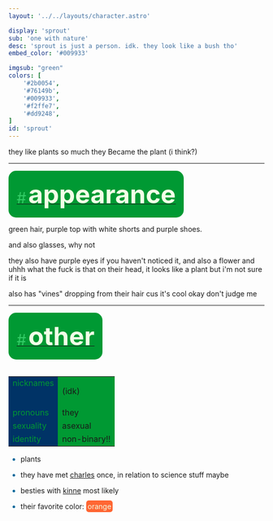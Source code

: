 ```yaml
---
layout: '../../layouts/character.astro'

display: 'sprout'
sub: 'one with nature'
desc: 'sprout is just a person. idk. they look like a bush tho'
embed_color: '#009933'

imgsub: "green"
colors: [
    '#2b0054',
    '#76149b',
    '#009933',
    '#f2ffe7',
    '#dd9248',
]
id: 'sprout'
---
```

<style>
    :root {
        --header-color: #003;
        --header-logo-color-1: #f2ffe7;
        --header-logo-color-2: #093;

        --col-bright: #f2ffe7;
        --col-light: #3c6;
        --col-main: #093;
        --col-dim: #069;
        --col-dark: #036;

        --col-bg: #033;
        --col-char-bg: #3c6;

        --col-link: #093;
        --col-link-hover: #3c6
    }    

    td {
        background-color: var(--col-main);
    }

    td.name {
        background-color: var(--col-dark);
        color: var(--col-main);
        box-shadow: unset;
        align-content: start;
    }

    li::marker {
        color: var(--col-dim);  
    }

    .white {
        color: var(--col-bright);
        background-color: var(--col-dark);
        padding: 3px;
        border-radius: 5px;
    }

    .black {
        color: var(--col-dark);
        background-color: var(--col-bright);
        padding: 3px;
        border-radius: 5px;
    }
</style>

they like plants so much they Became the plant (i think?)

<hr>
<section id="appearance" style="text-align: left">

<div style="background-color: var(--col-main); padding: 16px; border-radius: 15px; width: fit-content;">
<a href="#appearance">
<span style="font-size: 30px; color: var(--col-light)">#</span>
<span style="font-weight: bolder; font-size: 50px; margin: 0; margin-top: 30px; color: var(--col-bright)">
appearance
</span>
</a>
</div>

green hair, purple top with white shorts and purple shoes.

and also glasses, why not

they also have purple eyes if you haven't noticed it, and also a flower and uhhh what the fuck is that on their head, it looks like a plant but i'm not sure if it is

also has "vines" dropping from their hair cus it's cool okay don't judge me

</section>

<hr>
<section id="other" style="text-align: left">

<div style="background-color: var(--col-main); padding: 16px; border-radius: 15px; width: fit-content;">
<a href="#other">
<span style="font-size: 30px; color: var(--col-light)">#</span>
<span style="font-weight: bolder; font-size: 50px; margin: 0; margin-top: 30px; color: var(--col-bright)">
other
</span>
</a>
</div>

<br>
<table>

<tr>
    <td class="name">nicknames</td>
    <td>

(idk)

</td>
</tr>

<tr>
    <td class="name">pronouns</td>
    <td>they</td>
</tr>
<tr>
    <td class="name">sexuality</td>
    <td>asexual</td>
</tr>
<tr>
    <td class="name">identity</td>
    <td>non-binary!!</td>
</tr>

</table>

- plants

- they have met [charles](/characters/charles) once, in relation to science stuff maybe

- besties with [kinne](/characters/kinne) most likely

- their favorite color: <span class="white" style="background-color: #f63">orange</span>

</section>